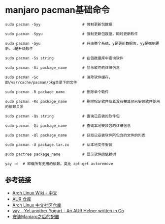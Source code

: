 # manjaro pacman基础命令

```
sudo pacman -Syy                   # 强制更新包数据

sudo pacman -Syyu                  # 强制更新包数据，同时更新软件

sudo pacman -Syu                   # 升级整个系统，y是更新数据库，yy是强制更新，u是升级软件

sudo pacman -Ss string             # 在包数据库中查询软件

sudo pacman -Si package_name       # 显示软件的详细信息

sudo pacman -Sc                    # 清除软件缓存，即/var/cache/pacman/pkg目录下的文件

sudo pacman -R package_name        # 删除单个软件

sudo pacman -Rs package_name       # 删除指定软件及其没有被其他已安装软件使用的依赖关系

sudo pacman -Qs string             # 查询已安装的软件包

sudo pacman -Qi package_name       # 查询本地安装包的详细信息

sudo pacman -Ql package_name       # 获取已安装软件所包含的文件的列表

sudo pacman -U package.tar.zx      # 从本地文件安装

sudo pactree package_name          # 显示软件的依赖树
```







```
yay -c  # 卸载所有无用的依赖。类比 apt-get autoremove
```







## 参考链接

- [Arch Linux Wiki - 中文](https://wiki.archlinux.org/index.php/Main_page_(简体中文))
- [AUR 仓库](https://aur.archlinux.org/packages)
- [Arch Linux 中文社区仓库](https://www.archlinuxcn.org/archlinux-cn-repo-and-mirror/)
- [yay - Yet another Yogurt - An AUR Helper written in Go](https://github.com/Jguer/yay)
- [安装Manjaro之后的配置](https://panqiincs.me/2019/06/05/after-installing-manjaro/)